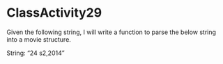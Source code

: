 # ClassActivity29
Given the following string, I will write a function to parse the below string into a movie structure. 

String: “24 s2,2014”
